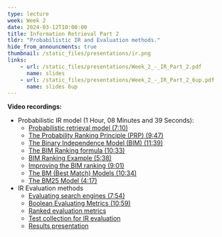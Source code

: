 ```yaml
---
type: lecture
week: Week 2
date: 2024-03-12T10:00:00
title: Information Retrieval Part 2
tldr: "Probabilistic IR and Evaluation methods."
hide_from_announcments: true
thumbnail: /static_files/presentations/ir.png
links: 
    - url: /static_files/presentations/Week_2_-_IR_Part_2.pdf
      name: slides
    - url: /static_files/presentations/Week_2_-_IR_Part_2_6up.pdf
      name: slides 6up
---
```

**Video recordings:**
- Probabilistic IR model (1 Hour, 08 Minutes and 39 Seconds):
    - [Probabilistic retrieval model (7:10)](https://youtu.be/W4zvif4mOC4)
    - [The Probability Ranking Principle (PRP) (9:47)](https://youtu.be/WvAm4N8ePXM)
    - [The Binary Independence Model (BIM) (11:39)](https://youtu.be/4bssGll5Smc)
    - [The BIM Ranking formula (10:33)](https://youtu.be/Pm1xkRruZyk)
    - [BIM Ranking Example (5:38)](https://youtu.be/lpp2u9bfRqc)
    - [Improving the BIM ranking (9:01)](https://youtu.be/KKfNs06YGH4)
    - [The BM (Best Match) Models (10:34)](https://youtu.be/FfYUeIxXqSg)
    - [The BM25 Model (4:17)](https://youtu.be/1Xh36b0HDeo)
- IR Evaluation methods 
    - [Evaluating search engines (7:54)](https://youtu.be/yGwyxoLtwCQ)
    - [Boolean Evaluating Metrics (10:59)](http://example.com)
    - [Ranked evaluation metrics](http://example.com)
    - [Test collection for IR evaluation](http://example.com)
    - [Results presentation](http://example.com)
